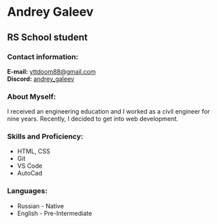 # Andrey Galeev

## RS School student

### Contact information:
**E-mail:** yttdoom88@gmail.com  
**Discord:** [andrey_galeev](https://discordapp.com/users/andrey_galeev/)

### About Myself:
I received an engineering education and I worked as a civil engineer for nine years. Recently, I decided to get into web development.

### Skills and Proficiency:
- HTML, CSS
- Git
- VS Code
- AutoCad

### Languages:
- Russian - Native
- English - Pre-Intermediate
